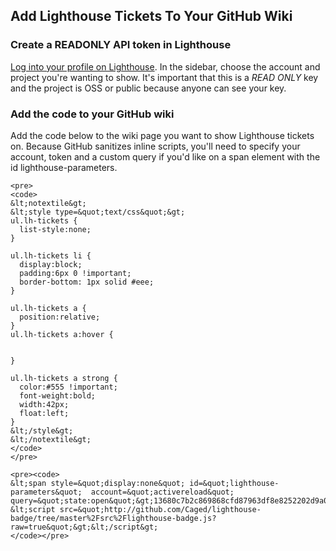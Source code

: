## Add Lighthouse Tickets To Your GitHub Wiki

### Create a READONLY API token in Lighthouse
[Log into your profile on Lighthouse](https://sera.lighthouseapp.com/login).  In the sidebar, 
choose the account and project you're wanting to show.  It's important that this is a *READ ONLY* 
key and the project is OSS or public because anyone can see your key.

### Add the code to your GitHub wiki
Add the code below to the wiki page you want to show Lighthouse tickets on.
Because GitHub sanitizes inline scripts, you'll need to specify your account, token and a 
custom query if you'd like on a span element with the id lighthouse-parameters.

    <pre>
    <code>
    &lt;notextile&gt;
    &lt;style type=&quot;text/css&quot;&gt;
    ul.lh-tickets {
      list-style:none;
    }

    ul.lh-tickets li {
      display:block;
      padding:6px 0 !important;
      border-bottom: 1px solid #eee;
    }

    ul.lh-tickets a {
      position:relative;
    }
    ul.lh-tickets a:hover {


    }

    ul.lh-tickets a strong {
      color:#555 !important;
      font-weight:bold;
      width:42px;
      float:left;
    }
    &lt;/style&gt;
    &lt;/notextile&gt;
    </code>
    </pre>
    
    <pre><code>
    &lt;span style=&quot;display:none&quot; id=&quot;lighthouse-parameters&quot;  account=&quot;activereload&quot; query=&quot;state:open&quot;&gt;13680c7b2c869868cfd87963df8e8252202d9a0d&lt;/span&gt;
    &lt;script src=&quot;http://github.com/Caged/lighthouse-badge/tree/master%2Fsrc%2Flighthouse-badge.js?raw=true&quot;&gt;&lt;/script&gt;
    </code></pre>